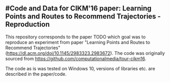 #Code and Data for CIKM'16 paper: Learning Points and Routes to Recommend Trajectories - Reproduction
---------------------------------------------------------------------------------------

This repository corresponds to the paper TODO which goal was to reproduce an experiment from paper "Learning Points and Routes to Recommend Trajectories" (https://dl.acm.org/doi/10.1145/2983323.2983672). The code was originally sourced from https://github.com/computationalmedia/tour-cikm16.

The code as is was tested on Windows 10, versions of libraries etc. are described in the paper/code.
